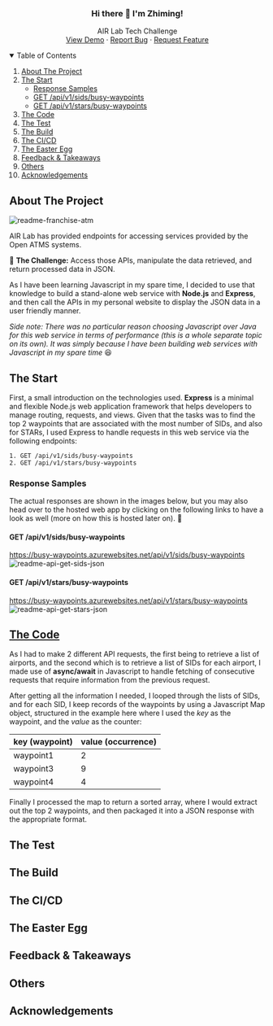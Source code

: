 
<!-- PROJECT LOGO -->
<br />
<p align="center">
    <h3 align="center">Hi there 👋 I'm Zhiming!</h3>
    <p align="center">
    AIR Lab Tech Challenge
    <br />
    <a href="https://gameofwits.netlify.app/">View Demo</a>
    ·
    <a href="https://github.com/zhiminglim/airy-waypoints/issues">Report Bug</a>
    ·
    <a href="https://github.com/zhiminglim/airy-waypoints/issues">Request Feature</a>
  </p>
</p>



<!-- TABLE OF CONTENTS -->
<details open="open">
  <summary>Table of Contents</summary>
  <ol>
    <li>
      <a href="#about-the-project">About The Project</a>
    </li>
    <li>
      <a href="#getting-started">The Start</a>
      <ul>
        <li><a href="#response-sample">Response Samples</a></li>
        <li><a href="#get-request-sid">GET /api/v1/sids/busy-waypoints</a></li>
        <li><a href="#get-request-stars">GET /api/v1/stars/busy-waypoints</a></li>
      </ul>
    </li>
    <li><a href="#code">The Code</a></li>
    <li><a href="#test">The Test</a></li>
    <li><a href="#build">The Build</a></li>
    <li><a href="#cicd">The CI/CD</a></li>
    <li><a href="#cicd">The Easter Egg</a></li>
    <li><a href="#cicd">Feedback & Takeaways</a></li>
    <li><a href="#cicd">Others</a></li>
    <li><a href="#cicd">Acknowledgements</a></li>
  </ol>
</details>

## About The Project


![readme-franchise-atm](https://user-images.githubusercontent.com/21197092/111905230-887b5680-8a85-11eb-82ca-8712791d0ea3.jpg)
<br />

AIR Lab has provided endpoints for accessing services provided by the Open ATMS systems.

🚀 **The Challenge:** Access those APIs, manipulate the data retrieved, and return processed data in JSON.

As I have been learning Javascript in my spare time, I decided to use that knowledge to build a stand-alone web service with **Node.js** and **Express**, and then call the APIs in my personal website to display the JSON data in a user friendly manner.

*Side note: There was no particular reason choosing Javascript over Java for this web service in terms of performance (this is a whole separate topic on its own). It was simply because I have been building web services with Javascript in my spare time* 😆


## The Start

First, a small introduction on the technologies used. **Express** is a minimal and flexible Node.js web application framework that helps developers to manage routing, requests, and views. Given that the tasks was to find the top 2 waypoints that are associated with the most number of SIDs, and also for STARs, I used Express to handle requests in this web service via the following endpoints:

```
1. GET /api/v1/sids/busy-waypoints
2. GET /api/v1/stars/busy-waypoints
```

### Response Samples
The actual responses are shown in the images below, but you may also head over to the hosted web app by clicking on the following links to have a look as well (more on how this is hosted later on).  🙂


#### GET /api/v1/sids/busy-waypoints

https://busy-waypoints.azurewebsites.net/api/v1/sids/busy-waypoints
![readme-api-get-sids-json](https://user-images.githubusercontent.com/21197092/111905225-874a2980-8a85-11eb-94f8-13c3e99f7a84.png)


#### GET /api/v1/stars/busy-waypoints

https://busy-waypoints.azurewebsites.net/api/v1/stars/busy-waypoints
![readme-api-get-stars-json](https://user-images.githubusercontent.com/21197092/111905231-887b5680-8a85-11eb-84df-ddf424438e6e.png)


## [The Code](https://github.com/zhiminglim/airy-waypoints/blob/master/index.js)

As I had to make 2 different API requests, the first being to retrieve a list of airports, and the second which is to retrieve a list of SIDs for each airport, I made use of **async/await** in Javascript to handle fetching of consecutive requests that require information from the previous request.

After getting all the information I needed, I looped through the lists of SIDs, and for each SID, I keep records of the waypoints by using a Javascript Map object, structured in the example here where I used the *key* as the waypoint, and the *value* as the counter:

key (waypoint) | value (occurrence)
--- | -----
waypoint1 | 2
waypoint3 | 9
waypoint4 | 4

Finally I processed the map to return a sorted array, where I would extract out the top 2 waypoints, and then packaged it into a JSON response with the appropriate format.


## The Test


## The Build


## The CI/CD


## The Easter Egg


## Feedback & Takeaways


## Others


## Acknowledgements


